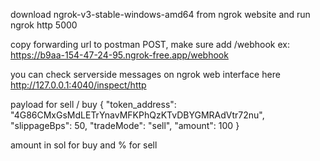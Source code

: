 download ngrok-v3-stable-windows-amd64 from ngrok website  and run  ngrok http 5000

copy forwarding url to postman POST, make sure add /webhook ex: https://b9aa-154-47-24-95.ngrok-free.app/webhook

you can check serverside messages on ngrok web interface here http://127.0.0.1:4040/inspect/http 


payload for sell / buy 
{
    "token_address": "4G86CMxGsMdLETrYnavMFKPhQzKTvDBYGMRAdVtr72nu",  
    "slippageBps": 50,
    "tradeMode": "sell",
    "amount": 100
}

amount in sol for buy and % for sell 
